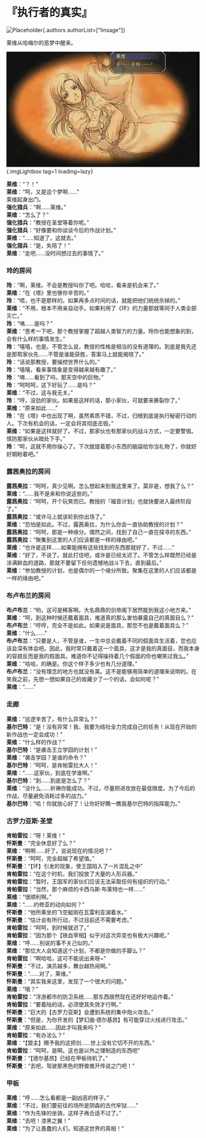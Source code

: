 # 『执行者的真实』
![Placeholder](){.authors authorList=["linsage"]}

莱维从哈梅尔的恶梦中醒来。

![Placeholder](/images/sora-3rd/star_annulled/20-1.webp){.imgLightbox tag=1 loading=lazy}

**莱维**：“？！”  
**莱维**：“呵，又是这个梦啊……”  
莱维起身出门。  
**强化猎兵**：“啊……莱维。”  
**莱维**：“怎么了？”  
**强化猎兵**：“教授在圣堂等着你呢。”  
**强化猎兵**：“好像要和你谈谈今后的作战计划。”  
**莱维**：“……知道了，这就去。”  
**强化猎兵**：“是，失陪了！”  
**莱维**：“走吧……没时间想过去的事情了。”

### 玲的房间

**玲**：“啊，莱维。不会是教授叫你了吧。哈哈，看来是机会来了。”  
**莱维**：“在《塔》里也够你辛苦的。”  
**玲**：“唔，也不是那样的。如果再多点时间的话，就能把他们统统杀掉的。”  
**莱维**：“不用，根本不用亲自动手。如果利用了《环》的力量那就等同于人类全部灭亡。”  
**玲**：“咦……是吗？”  
**莱维**：“思考一下吧，那个教授掌握了超越人类智力的力量。玲你也能想象的到，会有什么样的事情发生。”  
**玲**：“嘻嘻，也是。不管怎么说，教授的性格是相当的没有道理的。到底是我先还是那帮家伙先……不管是谁能获胜，答案马上就能揭晓了。”  
**玲**：“话说那教授，要操控世界什么的。”  
**玲**：“嘻嘻，看来事情象是变得越来越有趣了。”  
**玲**：“唷……看到了吗，那天空中的巨物。”  
**玲**：“呵呵呵，这下好玩了……是吗？”  
**莱维**：“不过，这与我无关。”  
**玲**：“哼，没劲的家伙。如果是这样的话，那小家伙，可就要来撕裂你了。”  
**莱维**：“原来如此……”  
**玲**：“在《塔》中也出现了啊，虽然素质不错，不过，归根到底是执行秘密行动的人。下次有机会的话，一定会将其彻底击毁。”  
**莱维**：“如果是这样就好了。不过，那家伙也有那家伙的战斗方式，一定要警惕。慎防那家伙从暗处下手。”  
**玲**：“呵，这就不用你操心了。下次就提着那小东西的脑袋给你当礼物了，你就好好期盼着吧。”

### 露茜奥拉的房间

**露茜奥拉**：“呵呵，真少见啊。怎么想起来到我这里来了。莫非是，想我了么？”  
**莱维**：“……我不是来和你说这些的。”  
**露茜奥拉**：“呵呵，开个玩笑而已。教授的『福音计划』也就快要进入最终阶段了。”  
**露茜奥拉**：“或许马上就该轮到你出场了。”  
**莱维**：“恐怕是如此。不过，露茜奥拉，为什么你会一直协助教授的计划？”  
**露茜奥拉**：“呵呵，那是一种缘分。偶然之间，找到了自己一直在探寻的东西。”  
**露茜奥拉**：“聚集到这里的人们应该都是一样的缘由吧。”  
**莱维**：“也许是这样……如果能拥有这些找到的东西那就好了，不过……”  
**莱维**：“好了，不说了。就此打住吧，或许是已经太迟了。不管怎么样既然已经是涂满鲜血的道路，那就不要留下任何遗憾地战斗下去，直到最后。”  
**莱维**：“参加教授的计划，也是偶尔的一个缘分所致。聚集在这里的人们应该都是一样的缘由吧。”

### 布卢布兰的房间

**布卢布兰**：“哟，这可是稀客啊。大名鼎鼎的剑帝阁下居然能到我这小地方来。”  
**莱维**：“呵，到这种时候还戴着面具，难道真的那么害怕暴露自己的真面目么？”  
**布卢布兰**：“哼哼，完全不是如此。如果说是面具，那您不也是戴着面具么？”  
**莱维**：“什么……”  
**布卢布兰**：“只要是人，不管是谁，一生中总会戴着不同的假面具生活着，您也应该会深有体会吧。因此，我时常只戴着这一个面具，这才是我的真面目，而我本身的容貌反而是我的假面具。难道你不记得操持着几个假面的你也嘲笑过我么。”  
**莱维**：“哈哈，的确是。你这个样子多少也有几分道理。”  
**布卢布兰**：“没有理念的地方也就没有美。这不是能够用简单的道理来说明的。在笑我之前，先想一想如果自己的收藏少了一个的话，会如何呢？”  
**莱维**：“……”

### 走廊

**莱维**：“巡逻辛苦了，有什么异常么？”  
**基尔巴特**：“是！没有异常！我、我要为结社全力完成自己的任务！从现在开始的新作战也一定会成功！”  
**莱维**：“什么样的作战？”  
**基尔巴特**：“是袭击王立学园的计划！”  
**莱维**：“袭击学园？是谁的命令？”  
**基尔巴特**：“呵呵，是肯帕雷拉大人！”  
**莱维**：“……这家伙，到底在学谁啊。”  
**基尔巴特**：“到……到底是怎么了？”  
**莱维**：“没什么……祈祷你能成功。不过，尽量把进攻放在最低限度。为了今后的作战，尽量避免消耗过多的战力。”  
**基尔巴特**：“哈！你就放心好了！让你好好瞧一瞧我基尔巴特的指挥能力。”

### 古罗力亚斯·圣堂

**肯帕雷拉**：“呀！莱维！”  
**怀斯曼**：“完全休息好了么？”  
**莱维**：“啊啊......好了，说说现在的情况吧？”  
**怀斯曼**：“呵呵，完全超越了希望值。”  
**怀斯曼**：“【环】引发的现象，使王国陷入了一片混乱之中”  
**肯帕雷拉**：“在这个时机，我们投放了大量的人形兵器。”  
**肯帕雷拉**：“暂时，王国军的家伙们应该无法采取任何有组织的行动。”  
**肯帕雷拉**：“当然，那个麻烦的卡西乌斯·布莱特也一样……”  
**莱维**：“很顺利啊。”  
**莱维**：“……约修亚的动向如何？”  
**怀斯曼**：“他所乘坐的飞空艇刚在瓦雷利亚湖着水。”  
**怀斯曼**：“估计会有所行动，不过目前还不需要考虑。”  
**肯帕雷拉**：“呵呵，到时候就迟了。”  
**肯帕雷拉**：“因为那个【铁血宰相】似乎对这次异变也有极大兴趣呢。”  
**莱维**：“呼......别说的事不关己似的。”  
**莱维**：“那位大人会知道这个计划，不都是你做的手脚么？”  
**肯帕雷拉**：“啊哈哈，这可不能说出来呀~”  
**怀斯曼**：“不过，演员越多，舞台越热闹啊。”  
**怀斯曼**：“……对了，莱维。”  
**怀斯曼**：“其实我来这里，发现了一个很大的问题。”  
**莱维**：“哦？”  
**肯帕雷拉**：“浮游都市的防卫系统……那东西居然现在还好好地运作着。”  
**肯帕雷拉**：“要着陆的话，必须使其失效才行啊。”  
**怀斯曼**：“巨大的【古罗力亚斯】会遭到系统的集中炮火攻击。”  
**怀斯曼**：“但是，为你开发的【梦幻曲·德尔基昂】有可能穿过火线进行攻击。”  
**莱维**：“原来如此……因此才叫我来吗？”  
**肯帕雷拉**：“有办法么？”  
**莱维**：“【盟主】赐予我的这把剑……世上没有它切不开的东西。”  
**肯帕雷拉**：“呵呵，是啊。这也是以外之理制造的东西吧”  
**怀斯曼**：“【德尔基昂】已经在甲板待机了。”  
**怀斯曼**：“去吧，驾驶那黑色的野兽推开传说之门吧！”

### 甲板

**莱维**：“呼……怎么看都是一副凶恶的样子。”  
**莱维**：“不过，我们要前往的场所是阴森的古代牢狱……”  
**莱维**：“作为先锋的坐骑，这样子再合适不过了。”  
**莱维**：“去吧！漆黑之翼！”  
**莱维**：“为了让愚蠢的人们，知道这世界的真相！”
